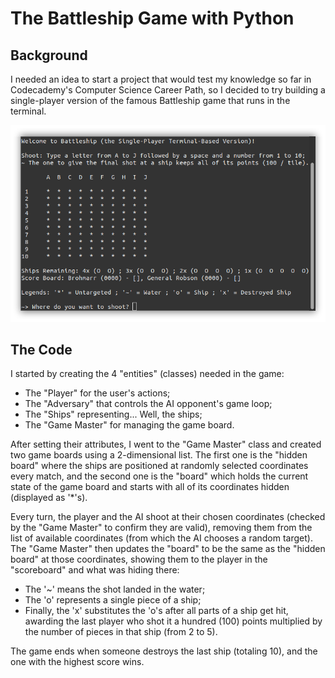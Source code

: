 # The Battleship Game with Python
## Background
I needed an idea to start a project that would test my knowledge so far in Codecademy's Computer Science Career Path, so I decided to try building a single-player version of the famous Battleship game that runs in the terminal.

![A screenshot of the game running in the terminal.](screenshot.png "Screenshot")

## The Code
I started by creating the 4 "entities" (classes) needed in the game:

- The "Player" for the user's actions;
- The "Adversary" that controls the AI opponent's game loop;
- The "Ships" representing... Well, the ships;
- The "Game Master" for managing the game board.

After setting their attributes, I went to the "Game Master" class and created two game boards using a 2-dimensional list. The first one is the "hidden board" where the ships are positioned at randomly selected coordinates every match, and the second one is the "board" which holds the current state of the game board and starts with all of its coordinates hidden (displayed as '*'s).

Every turn, the player and the AI shoot at their chosen coordinates (checked by the "Game Master" to confirm they are valid), removing them from the list of available coordinates (from which the AI chooses a random target). The "Game Master" then updates the "board" to be the same as the "hidden board" at those coordinates, showing them to the player in the "scoreboard" and what was hiding there:

- The '~' means the shot landed in the water;
- The 'o' represents a single piece of a ship;
- Finally, the 'x' substitutes the 'o's after all parts of a ship get hit, awarding the last player who shot it a hundred (100) points multiplied by the number of pieces in that ship (from 2 to 5).

The game ends when someone destroys the last ship (totaling 10), and the one with the highest score wins.